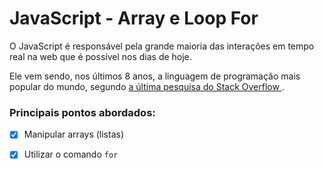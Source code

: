 # JavaScript - Array e Loop For

O JavaScript é responsável pela grande maioria das interações em tempo real na web que é possível nos dias de hoje.

Ele vem sendo, nos últimos 8 anos, a linguagem de programação mais popular do mundo, segundo [a última pesquisa do Stack Overflow ](https://insights.stackoverflow.com/survey/2020#most-popular-technologies).



### Principais pontos abordados:

- [x] Manipular arrays (listas)

- [x] Utilizar o comando `for`

  